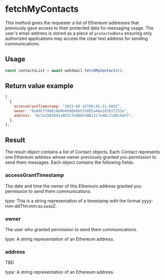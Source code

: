 # fetchMyContacts

This method gives the requester a list of Ethereum addresses that previously gave access to their protected data for messaging usage. The user's email address is stored as a piece of `protectedData` ensuring only authorized applications may access the clear text address for sending communications.

## Usage

```javascript
const contactsList = await web3mail.fetchMyContacts();
```

## Return value example

```javascript
[
  {
    accessGrantTimestamp: "2023-06-16T09:01:31.683Z",
    owner: "0xA0Cf798816D4b9b9866b5330EEa46a18382f251e",
    address: "0x7a35BfD91a8D3Cfe0B8Fd8B1317e4Bc21dDc9aF2",
  },
];
```
## Result

The result object contains a list of Contact objects. Each Contact represents one Ethereum address whose owner previously granted you permission to send them messages. Each object contains the following fields.

### accessGrantTimestamp

The date and time the owner of this Ethereum address granted you permission to send them communications. 

*type*: This is a string representation of a timestamp with the format yyyy-mm-ddThh:mm:ss.ssssZ.

### owner

The user who granted permission to send them communications.

*type*: A string representation of an Ethereum address.

### address

TBD

*type*: A string representation of an Ethereum address.